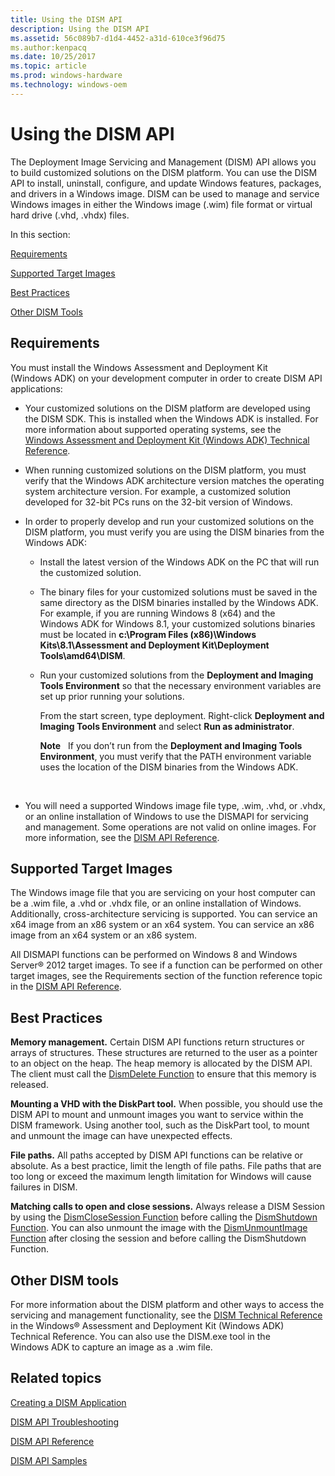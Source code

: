 ```yaml
---
title: Using the DISM API
description: Using the DISM API
ms.assetid: 56c089b7-d1d4-4452-a31d-610ce3f96d75
ms.author:kenpacq
ms.date: 10/25/2017
ms.topic: article
ms.prod: windows-hardware
ms.technology: windows-oem
---
```


# Using the DISM API


The Deployment Image Servicing and Management (DISM) API allows you to build customized solutions on the DISM platform. You can use the DISM API to install, uninstall, configure, and update Windows features, packages, and drivers in a Windows image. DISM can be used to manage and service Windows images in either the Windows image (.wim) file format or virtual hard drive (.vhd, .vhdx) files.

In this section:

[Requirements](#bkmk-requirements)

[Supported Target Images](#bkmk-target)

[Best Practices](#bkmk-best)

[Other DISM Tools](#bkmk-other)

## <span id="BKMK_Requirements"></span><span id="bkmk_requirements"></span><span id="BKMK_REQUIREMENTS"></span>Requirements


You must install the Windows Assessment and Deployment Kit (Windows ADK) on your development computer in order to create DISM API applications:

-   Your customized solutions on the DISM platform are developed using the DISM SDK. This is installed when the Windows ADK is installed. For more information about supported operating systems, see the [Windows Assessment and Deployment Kit (Windows ADK) Technical Reference](http://go.microsoft.com/fwlink/p/?LinkId=206587).

-   When running customized solutions on the DISM platform, you must verify that the Windows ADK architecture version matches the operating system architecture version. For example, a customized solution developed for 32-bit PCs runs on the 32-bit version of Windows.

-   In order to properly develop and run your customized solutions on the DISM platform, you must verify you are using the DISM binaries from the Windows ADK:

    -   Install the latest version of the Windows ADK on the PC that will run the customized solution.

    -   The binary files for your customized solutions must be saved in the same directory as the DISM binaries installed by the Windows ADK. For example, if you are running Windows 8 (x64) and the Windows ADK for Windows 8.1, your customized solutions binaries must be located in **c:\\Program Files (x86)\\Windows Kits\\8.1\\Assessment and Deployment Kit\\Deployment Tools\\amd64\\DISM**.

    -   Run your customized solutions from the **Deployment and Imaging Tools Environment** so that the necessary environment variables are set up prior running your solutions.

        From the start screen, type deployment. Right-click **Deployment and Imaging Tools Environment** and select **Run as administrator**.

        **Note**  
        If you don’t run from the **Deployment and Imaging Tools Environment**, you must verify that the PATH environment variable uses the location of the DISM binaries from the Windows ADK.

         

-   You will need a supported Windows image file type, .wim, .vhd, or .vhdx, or an online installation of Windows to use the DISMAPI for servicing and management. Some operations are not valid on online images. For more information, see the [DISM API Reference](dism-api-reference.md).

## <span id="BKMK_Target"></span><span id="bkmk_target"></span><span id="BKMK_TARGET"></span>Supported Target Images


The Windows image file that you are servicing on your host computer can be a .wim file, a .vhd or .vhdx file, or an online installation of Windows. Additionally, cross-architecture servicing is supported. You can service an x64 image from an x86 system or an x64 system. You can service an x86 image from an x64 system or an x86 system.

All DISMAPI functions can be performed on Windows 8 and Windows Server® 2012 target images. To see if a function can be performed on other target images, see the Requirements section of the function reference topic in the [DISM API Reference](dism-api-reference.md).

## <span id="BKMK_Best"></span><span id="bkmk_best"></span><span id="BKMK_BEST"></span>Best Practices


**Memory management.** Certain DISM API functions return structures or arrays of structures. These structures are returned to the user as a pointer to an object on the heap. The heap memory is allocated by the DISM API. The client must call the [DismDelete Function](dismdelete-function.md) to ensure that this memory is released.

**Mounting a VHD with the DiskPart tool.** When possible, you should use the DISM API to mount and unmount images you want to service within the DISM framework. Using another tool, such as the DiskPart tool, to mount and unmount the image can have unexpected effects.

**File paths.** All paths accepted by DISM API functions can be relative or absolute. As a best practice, limit the length of file paths. File paths that are too long or exceed the maximum length limitation for Windows will cause failures in DISM.

**Matching calls to open and close sessions.** Always release a DISM Session by using the [DismCloseSession Function](dismclosesession-function.md) before calling the [DismShutdown Function](dismshutdown-function.md). You can also unmount the image with the [DismUnmountImage Function](dismunmountimage-function.md) after closing the session and before calling the DismShutdown Function.

## <span id="BKMK_Other"></span><span id="bkmk_other"></span><span id="BKMK_OTHER"></span>Other DISM tools


For more information about the DISM platform and other ways to access the servicing and management functionality, see the [DISM Technical Reference](http://go.microsoft.com/fwlink/?LinkId=200687) in the Windows® Assessment and Deployment Kit (Windows ADK) Technical Reference. You can also use the DISM.exe tool in the Windows ADK to capture an image as a .wim file.

## <span id="related_topics"></span>Related topics


[Creating a DISM Application](creating-a-dism-application.md)

[DISM API Troubleshooting](dism-api-troubleshooting.md)

[DISM API Reference](dism-api-reference.md)

[DISM API Samples](dism-api-samples.md)

 

 




